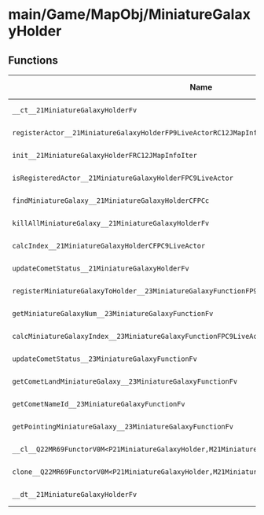 # main/Game/MapObj/MiniatureGalaxyHolder

## Functions

| Name | Address | Match % |
|------|---------|---------|
| `__ct__21MiniatureGalaxyHolderFv` | `0x80200808` | :x: (0.0%) |
| `registerActor__21MiniatureGalaxyHolderFP9LiveActorRC12JMapInfoIter` | `0x8020088C` | :x: (0.0%) |
| `init__21MiniatureGalaxyHolderFRC12JMapInfoIter` | `0x80200928` | :x: (0.0%) |
| `isRegisteredActor__21MiniatureGalaxyHolderFPC9LiveActor` | `0x80200938` | :x: (0.0%) |
| `findMiniatureGalaxy__21MiniatureGalaxyHolderCFPCc` | `0x802009A8` | :x: (0.0%) |
| `killAllMiniatureGalaxy__21MiniatureGalaxyHolderFv` | `0x80200A24` | :x: (0.0%) |
| `calcIndex__21MiniatureGalaxyHolderCFPC9LiveActor` | `0x80200A88` | :x: (0.0%) |
| `updateCometStatus__21MiniatureGalaxyHolderFv` | `0x80200B40` | :x: (0.0%) |
| `registerMiniatureGalaxyToHolder__23MiniatureGalaxyFunctionFP9LiveActorRC12JMapInfoIter` | `0x80200BE0` | :x: (0.0%) |
| `getMiniatureGalaxyNum__23MiniatureGalaxyFunctionFv` | `0x80200C34` | :x: (0.0%) |
| `calcMiniatureGalaxyIndex__23MiniatureGalaxyFunctionFPC9LiveActor` | `0x80200C64` | :x: (0.0%) |
| `updateCometStatus__23MiniatureGalaxyFunctionFv` | `0x80200CA0` | :x: (0.0%) |
| `getCometLandMiniatureGalaxy__23MiniatureGalaxyFunctionFv` | `0x80200CCC` | :x: (0.0%) |
| `getCometNameId__23MiniatureGalaxyFunctionFv` | `0x80200CF8` | :x: (0.0%) |
| `getPointingMiniatureGalaxy__23MiniatureGalaxyFunctionFv` | `0x80200D24` | :x: (0.0%) |
| `__cl__Q22MR69FunctorV0M<P21MiniatureGalaxyHolder,M21MiniatureGalaxyHolderFPCvPv_v>CFv` | `0x80200D84` | :x: (0.0%) |
| `clone__Q22MR69FunctorV0M<P21MiniatureGalaxyHolder,M21MiniatureGalaxyHolderFPCvPv_v>CFP7JKRHeap` | `0x80200DB4` | :x: (0.0%) |
| `__dt__21MiniatureGalaxyHolderFv` | `0x80200E1C` | :x: (0.0%) |